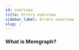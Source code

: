 ```yaml
---
id: overview
title: Errors overview
sidebar_label: Errors overview
slug: /
---
```


### What is Memgraph?